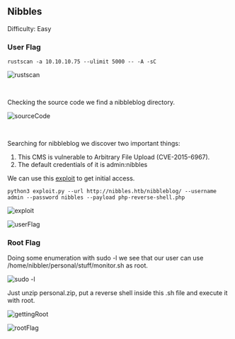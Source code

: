 ## Nibbles

Difficulty: Easy

### User Flag

```
rustscan -a 10.10.10.75 --ulimit 5000 -- -A -sC
```

![rustscan](https://user-images.githubusercontent.com/58514930/218508727-f249844a-3cb8-4301-8d32-da5da1b19b39.png)

<br>

Checking the source code we find a nibbleblog directory.

![sourceCode](https://user-images.githubusercontent.com/58514930/218508943-313e1456-1ad3-4b5e-920a-c53e5388b886.png)

<br>

Searching for nibbleblog we discover two important things:
1. This CMS is vulnerable to Arbitrary File Upload (CVE-2015-6967).
2. The default credentials of it is admin:nibbles

We can use this [exploit](https://github.com/dix0nym/CVE-2015-6967) to get initial access.

```
python3 exploit.py --url http://nibbles.htb/nibbleblog/ --username admin --password nibbles --payload php-reverse-shell.php
```

![exploit](https://user-images.githubusercontent.com/58514930/218512123-ba5cec6f-090c-419a-b64f-b98c5c188cea.png)

![userFlag](https://user-images.githubusercontent.com/58514930/218512370-aee31d5b-2a6c-4567-9c20-ee6ff2bfa4eb.png)

### Root Flag

Doing some enumeration with sudo -l we see that our user can use /home/nibbler/personal/stuff/monitor.sh as root.

![sudo -l](https://user-images.githubusercontent.com/58514930/218512466-d7b8eb2f-7e1e-44c0-8f96-eb63aec6e3c4.png)

Just unzip personal.zip, put a reverse shell inside this .sh file and execute it with root.

![gettingRoot](https://user-images.githubusercontent.com/58514930/218512828-029ea66c-a9f3-4bfc-9219-ed0814945d66.png)

![rootFlag](https://user-images.githubusercontent.com/58514930/218512845-60ecdf91-f4f5-4a44-bf7e-76eeecd62f70.png)
